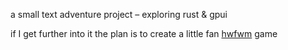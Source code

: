 a small text adventure project – exploring rust & gpui

if I get further into it the plan is to create a little fan [hwfwm](https://www.royalroad.com/fiction/26294/he-who-fights-with-monsters) game
